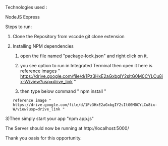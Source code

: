 Technologies used :

NodeJS
Express


Steps to run:

1) Clone the Repository from vscode git clone extension

2) Installing NPM dependencies
      1) open the file named "package-lock.json" and right click on it,
   
      2) you see option to run in Integrated Terminal then open it here is reference images " https://drive.google.com/file/d/1Pz3HxE2aGxbgIY2sItG0M0CYLCu8ix-W/view?usp=drive_link "
  
      3) then type below command   " npm install "
   
       reference image " https://drive.google.com/file/d/1Pz3HxE2aGxbgIY2sItG0M0CYLCu8ix-W/view?usp=drive_link " 



3)Then simply start your app  "npm app.js"



The Server should now be running at http://localhost:5000/


Thank you oasis for this opportunity.


